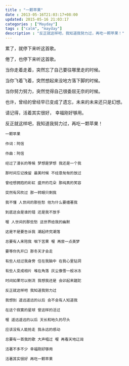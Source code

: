 ```yaml
---
title : "一颗苹果"
date : 2013-05-16T21:03:17+08:00
updated: 2015-05-16 21:03:17
categories : ["Mayday"]
tags : ["calm", "mayday"]
description : "反正就这样吧，我知道我努力过，再吃一颗苹果！"
---
```


累了，就停下来听这首歌。

倦了，也停下来听这首歌。

当你走着走着，突然忘了自己要往哪里走的时候。

当你飞着飞着，突然想起来没地方落下脚的时候。

当你努力努力，突然觉得自己很委屈无奈的时候。

也许，曾经的曾经早已变成了遗忘，未来的未来还只是幻想。

请记得，活着其实很好， 幸福刚好够用。

反正就这样吧，我知道我努力过，再吃一颗苹果！

```
一颗苹果

作词：阿信

作曲：阿信

经过了漫长的等候 梦想是梦想 我还是一个我

那时间忘记挽留 最美时候 不经意匆匆的放过

曾经想拥抱的彩虹 盛开的花朵 那纯真的笑容

突然有风吹过 那一转眼只剩我

我不懂 人世间的那些愁 他为什么要缠著我

到底这会是谁的错 还是我不放手

喔 人世间的那些愁 这世界给我的幽默

这是不是要告诉我 潮起终究潮落

总要有人来陪我 咽下苦果 喔 再尝一点美梦

要等你先开口 那冬天才会走

有些人经过我身旁 住在我脑中 在我心里钻洞

有些人变成相片 堆在角落 灰尘像雪一般冰冻

时间如果可以倒流 我想我还是 会卯起来蹉跎

反正就这样吧 我知道我努力过

我想到 遥远遥远的以后 会不会有人知道我

在这个寂寞的星球 曾这样的活过

喔 遥远遥远的以后 天长和地久的尽头

应该没有人能抢走 我永远的感动

总要有一首我的歌 大声唱过 喔 再看天地辽阔

活著不多不少 幸福刚好够用

活著其实很好 再吃一颗苹果
```
